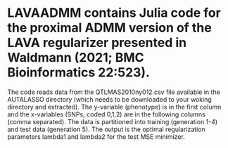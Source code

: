 # LAVAADMM contains Julia code for the proximal ADMM version of the LAVA regularizer presented in Waldmann (2021; BMC Bioinformatics 22:523).
The code reads data from the QTLMAS2010ny012.csv file available in the AUTALASSO directory (which needs to be downloaded to your woking directory and extracted). The y-variable (phenotype) is in the first column and the x-variables (SNPs; coded 0,1,2) are in the following columns (comma separated). The data is partitioned into training (generation 1-4) and test data (generation 5). The output is the optimal regularization parameters lambda1 and lambda2 for the test MSE minimizer.
